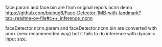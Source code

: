 face.param and face.bin are from original repo's ncnn demo
https://github.com/biubug6/Face-Detector-1MB-with-landmark?tab=readme-ov-file#c++_inference_ncnn

faceDetector.ncnn.param and faceDetector.ncnn.bin are converted with pnnx (new recommended way)
but it fails to do inference with dynamic input size. 
